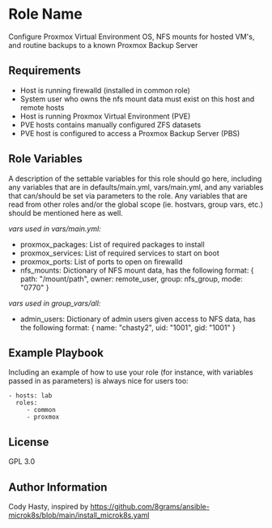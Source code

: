 Role Name
=========

Configure Proxmox Virtual Environment OS, NFS mounts for hosted VM's, and routine backups to a known Proxmox Backup Server

Requirements
------------

- Host is running firewalld (installed in common role)
- System user who owns the nfs mount data must exist on this host and remote hosts
- Host is running Proxmox Virtual Environment (PVE)
- PVE hosts contains manually configured ZFS datasets
- PVE host is configured to access a Proxmox Backup Server (PBS)

Role Variables
--------------

A description of the settable variables for this role should go here, including any variables that are in defaults/main.yml, vars/main.yml, and any variables that can/should be set via parameters to the role. Any variables that are read from other roles and/or the global scope (ie. hostvars, group vars, etc.) should be mentioned here as well.

*vars used in vars/main.yml:*

- proxmox_packages: List of required packages to install
- proxmox_services: List of required services to start on boot
- proxmox_ports: List of ports to open on firewalld
- nfs_mounts: Dictionary of NFS mount data, has the following format:
  { path: "/mount/path", owner: remote_user,
      group: nfs_group, mode: "0770" }

*vars used in group_vars/all:*

- admin_users: Dictionary of admin users given access to NFS data, has the following format:
  { name: "chasty2", uid: "1001", gid: "1001" }

Example Playbook
----------------

Including an example of how to use your role (for instance, with variables passed in as parameters) is always nice for users too:

    - hosts: lab
      roles:
         - common
         - proxmox

License
-------

GPL 3.0

Author Information
------------------

Cody Hasty, inspired by https://github.com/8grams/ansible-microk8s/blob/main/install_microk8s.yaml
